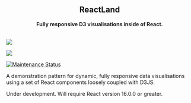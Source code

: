 <h2 align="center">ReactLand</h2>
<p align="center">
<strong>Fully responsive D3 visualisations inside of React.</strong>
<br><br>

<!-- downloads per week-->
<a href="https://npmjs.com/package/reactland"><img src="https://img.shields.io/npm/dw/reactland.svg"/>
</a>

<a href="https://npmjs.com/package/reactland"><img src="https://img.shields.io/npm/v/reactland.svg"/>
</a>


<a href="https://github.com/DavidODonovan/reactland#maintenance-status">
  <img alt="Maintenance Status" src="https://img.shields.io/badge/maintenance-active-green.svg" />
</a>
</p>


A demonstration pattern for dynamic, fully responsive data visualisations using a set of React components loosely coupled with D3JS.

Under development. Will require React version 16.0.0 or greater.
